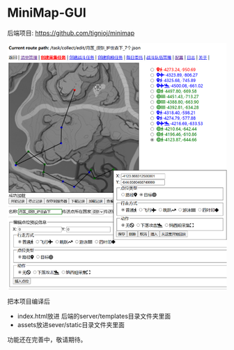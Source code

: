 # MiniMap-GUI
后端项目: https://github.com/tignioj/minimap

![minimap-editor.png](minimap-editor.png)

把本项目编译后

- index.html放进 后端的server/templates目录文件夹里面
- assets放进sever/static目录文件夹里面

功能还在完善中，敬请期待。
